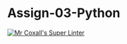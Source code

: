 # Assign-03-Python
[![Mr Coxall's Super Linter](https://github.com/<OWNER>/ICS3U-C-Programming-Volodymyr-K/Assign-03-Python/Mr%20Coxall's%20Super%20Linter/badge.svg)](https://github.com/ICS3U-C-Programming-Volodymyr-K/Assign-03-Python/actions/)

